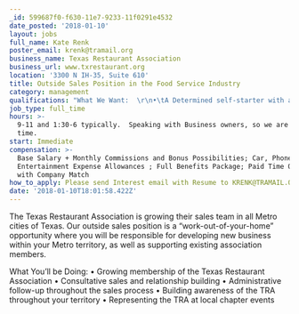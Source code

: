 ```yaml
---
_id: 599687f0-f630-11e7-9233-11f0291e4532
date_posted: '2018-01-10'
layout: jobs
full_name: Kate Renk
poster_email: krenk@tramail.org
business_name: Texas Restaurant Association
business_url: www.txrestaurant.org
location: '3300 N IH-35, Suite 610'
title: Outside Sales Position in the Food Service Industry
category: management
qualifications: "What We Want:  \r\n•\tA Determined self-starter with ability to work independently\r\n•\tHighly out-going and socially-poised when interacting with clients \r\n•\tEager to execute a high volume of personal client interactions\r\n•\tDisciplined, organized and resilient with a drive to succeed\r\n•\tComfortable with cold calling and talking to customers one-on-one\r\n•\tPrevious Sales Experience with a willingness to learn \r\n•\tStrategic Relationships and Experience in the Food Service Industry is a huge plus"
job_type: full_time
hours: >-
  9-11 and 1:30-6 typically.  Speaking with Business owners, so we are on their
  time.
start: Immediate
compensation: >-
  Base Salary + Monthly Commissions and Bonus Possibilities; Car, Phone and
  Entertainment Expense Allowances ; Full Benefits Package; Paid Time Off; 401k
  with Company Match
how_to_apply: Please send Interest email with Resume to KRENK@TRAMAIL.ORG for consideration.
date: '2018-01-10T18:01:58.422Z'
---
```

The Texas Restaurant Association is growing their sales team in all Metro cities of Texas.  Our outside sales position is a “work-out-of-your-home” opportunity where you will be responsible for developing new business within your Metro territory, as well as supporting existing association members.

What You’ll be Doing:
•	Growing membership of the Texas Restaurant Association
•	Consultative sales and relationship building
•	Administrative follow-up throughout the sales process
•	Building awareness of the TRA throughout your territory
•	Representing the TRA at local chapter events
